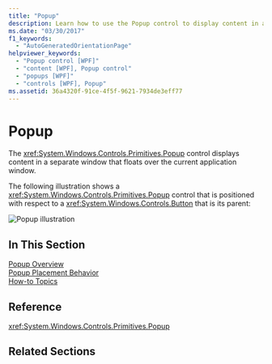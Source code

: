 ```yaml
---
title: "Popup"
description: Learn how to use the Popup control to display content in a separate window that floats over the current application window.
ms.date: "03/30/2017"
f1_keywords: 
  - "AutoGeneratedOrientationPage"
helpviewer_keywords: 
  - "Popup control [WPF]"
  - "content [WPF], Popup control"
  - "popups [WPF]"
  - "controls [WPF], Popup"
ms.assetid: 36a4320f-91ce-4f5f-9621-7934de3eff77
---
```

# Popup
The <xref:System.Windows.Controls.Primitives.Popup> control displays content in a separate window that floats over the current application window.  
  
 The following illustration shows a <xref:System.Windows.Controls.Primitives.Popup> control that is positioned with respect to a <xref:System.Windows.Controls.Button> that is its parent:  
  
 ![Popup illustration](./media/popup/popup-picture-button.jpg)  
  
## In This Section  
 [Popup Overview](popup-overview.md)  
 [Popup Placement Behavior](popup-placement-behavior.md)  
 [How-to Topics](popup-how-to-topics.md)  
  
## Reference  
 <xref:System.Windows.Controls.Primitives.Popup>  
  
## Related Sections
